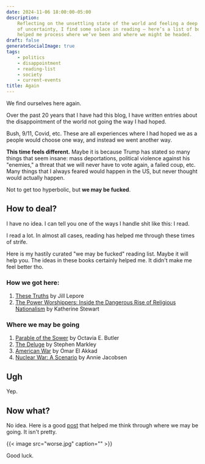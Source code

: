 ```yaml
---
date: 2024-11-06 18:00:00-05:00
description:
    Reflecting on the unsettling state of the world and feeling a deep sense
    of uncertainty, I find some solace in reading — here’s a list of books that have
    helped me process where we’ve been and where we might be headed.
draft: false
generateSocialImage: true
tags:
    - politics
    - disappointment
    - reading-list
    - society
    - current-events
title: Again
---
```


We find ourselves here again.

Over the past 20 years that I have had this blog, I have written entries about the disappointment of the world not going the way I had hoped.

Bush, 9/11, Covid, etc. These are all experiences where I had hoped we as a people would choose one way, and instead we went another way.

**This time feels different.** Maybe it is because Trump has stated so many things that seem insane: mass deportations, political violence against his "enemies," a threat that we will never have to vote again, a failed coup, etc. Many things that I always feared would happen in the US, but never thought would actually happen.

Not to get too hyperbolic, but **we may be fucked**.

## How to deal?

I have no idea. I can tell you one of the ways I handle shit like this: I read.

I read a lot. In almost all cases, reading has helped me through these times of strife.

Here is my hastily curated "we may be fucked" reading list. Maybe it will help you. The ideas in these books certainly helped me. It didn't make me feel better tho.

### How we got here:

1. [These Truths](https://amzn.to/3AvZBAE) by Jill Lepore
2. [The Power Worshippers: Inside the Dangerous Rise of Religious Nationalism](https://amzn.to/3ArehRH) by Katherine Stewart

### Where we may be going

1. [Parable of the Sower](https://amzn.to/4elihRJ) by Octavia E. Butler
2. [The Deluge](https://amzn.to/4fyo07C) by Stephen Markley
3. [American War](https://amzn.to/3NUHwPZ) by Omar El Akkad
4. [Nuclear War: A Scenario](https://amzn.to/3UAKT1Z) by Annie Jacobsen

## Ugh

Yep.

## Now what?

No idea. Here is a good [post](https://www.popehat.com/p/and-yet-it-moves) that helped me think through where we may be going. It isn't pretty.

{{< image src="worse.jpg" caption="" >}}

Good luck.

